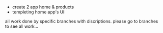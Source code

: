* create 2 app home & products
* templeting home app's UI

all work done by specific branches with discriptions.
please go to branches to see all work...
